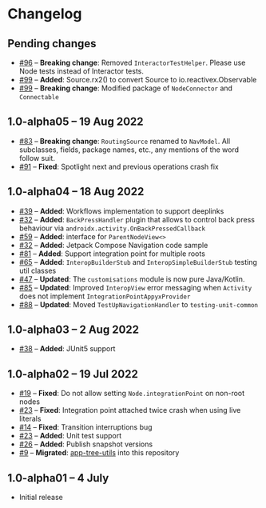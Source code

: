 # Changelog

## Pending changes

- [#96](https://github.com/bumble-tech/appyx/pull/96) – **Breaking change**: Removed `InteractorTestHelper`. Please use Node tests instead of Interactor tests.
- [#99](https://github.com/bumble-tech/appyx/pull/99) – **Added**: Source<T>.rx2() to convert Source<T> to io.reactivex.Observable<T>
- [#99](https://github.com/bumble-tech/appyx/pull/99) – **Breaking change**: Modified package of `NodeConnector` and `Connectable`

## 1.0-alpha05 – 19 Aug 2022

- [#83](https://github.com/bumble-tech/appyx/issues/83) – **Breaking change**: `RoutingSource` renamed to `NavModel`. All subclasses, fields, package names, etc., any mentions of the word follow suit.
- [#91](https://github.com/bumble-tech/appyx/pull/91) – **Fixed**: Spotlight next and previous operations crash fix 

## 1.0-alpha04 – 18 Aug 2022

- [#39](https://github.com/bumble-tech/appyx/pull/39) – **Added**: Workflows implementation to support deeplinks
- [#32](https://github.com/bumble-tech/appyx/pull/32) – **Added**: `BackPressHandler` plugin that allows to control back press behaviour via `androidx.activity.OnBackPressedCallback`
- [#59](https://github.com/bumble-tech/appyx/issues/59) – **Added**: interface for `ParentNodeView<>`
- [#32](https://github.com/bumble-tech/appyx/issues/69) – **Added**: Jetpack Compose Navigation code sample
- [#81](https://github.com/bumble-tech/appyx/issues/81) – **Added**: Support integration point for multiple roots
- [#65](https://github.com/bumble-tech/appyx/pull/65) – **Added**: `InteropBuilderStub` and `InteropSimpleBuilderStub` testing util classes
- [#47](https://github.com/bumble-tech/appyx/issues/47) – **Updated**: The `customisations` module is now pure Java/Kotlin.
- [#85](https://github.com/bumble-tech/appyx/issues/85) – **Updated**: Improved `InteropView` error messaging when `Activity` does not implement `IntegrationPointAppyxProvider`
- [#88](https://github.com/bumble-tech/appyx/issues/88) – **Updated**: Moved `TestUpNavigationHandler` to `testing-unit-common`


## 1.0-alpha03 – 2 Aug 2022

- [#38](https://github.com/bumble-tech/appyx/pull/38) – **Added**: JUnit5 support


## 1.0-alpha02 – 19 Jul 2022

- [#19](https://github.com/bumble-tech/appyx/pull/19) – **Fixed**: Do not allow setting `Node.integrationPoint` on non-root nodes
- [#23](https://github.com/bumble-tech/appyx/pull/21) – **Fixed**: Integration point attached twice crash when using live literals
- [#14](https://github.com/bumble-tech/appyx/issues/14) – **Fixed**: Transition interruptions bug
- [#23](https://github.com/bumble-tech/appyx/pull/23) – **Added**: Unit test support
- [#26](https://github.com/bumble-tech/appyx/issues/26) – **Added**: Publish snapshot versions
- [#9](https://github.com/bumble-tech/appyx/pull/9) – **Migrated**: [app-tree-utils](https://github.com/badoo/app-tree-utils) into this repository


## 1.0-alpha01 – 4 July

- Initial release
